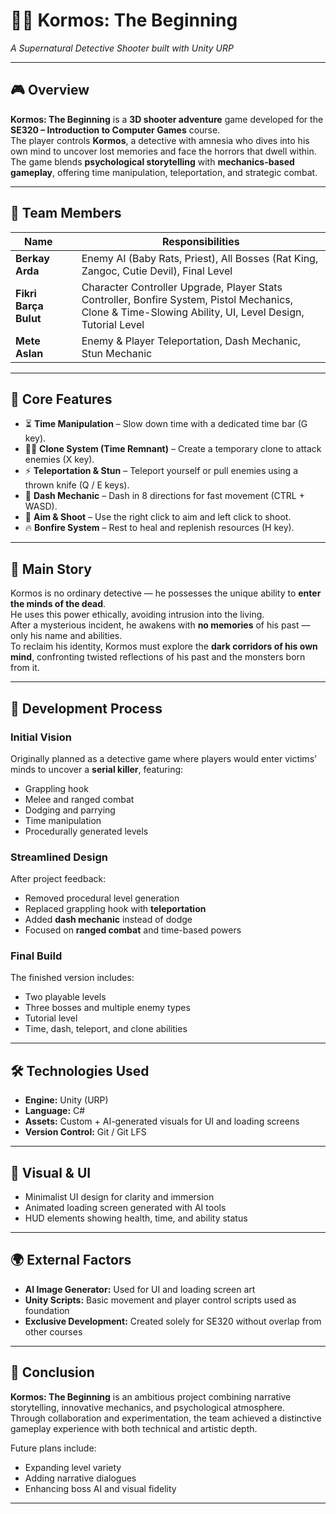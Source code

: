 # 🕵️‍♂️ Kormos: The Beginning  
*A Supernatural Detective Shooter built with Unity URP*

---

## 🎮 Overview
**Kormos: The Beginning** is a **3D shooter adventure** game developed for the **SE320 – Introduction to Computer Games** course.  
The player controls **Kormos**, a detective with amnesia who dives into his own mind to uncover lost memories and face the horrors that dwell within.  
The game blends **psychological storytelling** with **mechanics-based gameplay**, offering time manipulation, teleportation, and strategic combat.

---

## 👥 Team Members
| Name |  | Responsibilities |
|------|-------------|------------------|
| **Berkay Arda** |  | Enemy AI (Baby Rats, Priest), All Bosses (Rat King, Zangoc, Cutie Devil), Final Level |
| **Fikri Barça Bulut** |  | Character Controller Upgrade, Player Stats Controller, Bonfire System, Pistol Mechanics, Clone & Time-Slowing Ability, UI, Level Design, Tutorial Level |
| **Mete Aslan** |  | Enemy & Player Teleportation, Dash Mechanic, Stun Mechanic |

---

## 🧩 Core Features
- ⏳ **Time Manipulation** – Slow down time with a dedicated time bar (G key).  
- 🧍‍♂️ **Clone System (Time Remnant)** – Create a temporary clone to attack enemies (X key).  
- ⚡ **Teleportation & Stun** – Teleport yourself or pull enemies using a thrown knife (Q / E keys).  
- 💨 **Dash Mechanic** – Dash in 8 directions for fast movement (CTRL + WASD).  
- 🔫 **Aim & Shoot** – Use the right click to aim and left click to shoot.  
- 🔥 **Bonfire System** – Rest to heal and replenish resources (H key).  

---

## 📖 Main Story
Kormos is no ordinary detective — he possesses the unique ability to **enter the minds of the dead**.  
He uses this power ethically, avoiding intrusion into the living.  
After a mysterious incident, he awakens with **no memories** of his past — only his name and abilities.  
To reclaim his identity, Kormos must explore the **dark corridors of his own mind**, confronting twisted reflections of his past and the monsters born from it.

---

## 🧠 Development Process
### Initial Vision
Originally planned as a detective game where players would enter victims’ minds to uncover a **serial killer**, featuring:
- Grappling hook  
- Melee and ranged combat  
- Dodging and parrying  
- Time manipulation  
- Procedurally generated levels  

### Streamlined Design
After project feedback:
- Removed procedural level generation  
- Replaced grappling hook with **teleportation**  
- Added **dash mechanic** instead of dodge  
- Focused on **ranged combat** and time-based powers  

### Final Build
The finished version includes:
- Two playable levels  
- Three bosses and multiple enemy types  
- Tutorial level  
- Time, dash, teleport, and clone abilities  

---

## 🛠️ Technologies Used
- **Engine:** Unity (URP)  
- **Language:** C#  
- **Assets:** Custom + AI-generated visuals for UI and loading screens  
- **Version Control:** Git / Git LFS  

---

## 🎨 Visual & UI
- Minimalist UI design for clarity and immersion  
- Animated loading screen generated with AI tools  
- HUD elements showing health, time, and ability status  

---

## 🌍 External Factors
- **AI Image Generator:** Used for UI and loading screen art  
- **Unity Scripts:** Basic movement and player control scripts used as foundation  
- **Exclusive Development:** Created solely for SE320 without overlap from other courses  

---

## 🧾 Conclusion
**Kormos: The Beginning** is an ambitious project combining narrative storytelling, innovative mechanics, and psychological atmosphere.  
Through collaboration and experimentation, the team achieved a distinctive gameplay experience with both technical and artistic depth.  

Future plans include:
- Expanding level variety  
- Adding narrative dialogues  
- Enhancing boss AI and visual fidelity  

---


